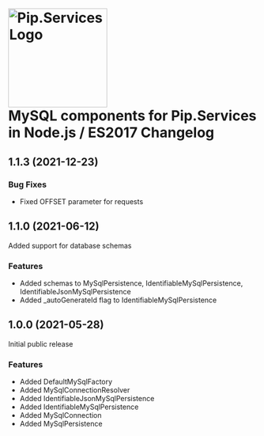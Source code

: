 # <img src="https://uploads-ssl.webflow.com/5ea5d3315186cf5ec60c3ee4/5edf1c94ce4c859f2b188094_logo.svg" alt="Pip.Services Logo" width="200"> <br/> MySQL components for Pip.Services in Node.js / ES2017 Changelog

## <a name="1.1.3"></a> 1.1.3 (2021-12-23) 

### Bug Fixes
* Fixed OFFSET parameter for requests

## <a name="1.1.0"></a> 1.1.0 (2021-06-12) 

Added support for database schemas

### Features
* Added schemas to MySqlPersistence, IdentifiableMySqlPersistence, IdentifiableJsonMySqlPersistence
* Added _autoGenerateId flag to IdentifiableMySqlPersistence

## <a name="1.0.0"></a> 1.0.0 (2021-05-28) 

Initial public release

### Features
* Added DefaultMySqlFactory
* Added MySqlConnectionResolver
* Added IdentifiableJsonMySqlPersistence
* Added IdentifiableMySqlPersistence
* Added MySqlConnection
* Added MySqlPersistence



